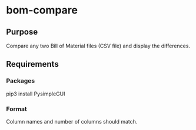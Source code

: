 # bom-compare

## Purpose
Compare any two Bill of Material files (CSV file) and display the differences.

## Requirements

### Packages
pip3 install PysimpleGUI

### Format
Column names and number of columns should match.
